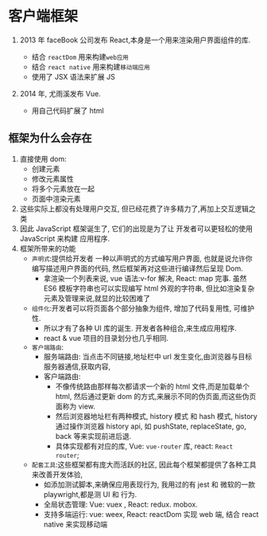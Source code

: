 # 客户端框架

1. 2013 年 faceBook 公司发布 React,本身是一个用来渲染用户界面组件的库.

    - 结合 `reactDom` 用来构建`web应用`
    - 结合 `react native` 用来构建`移动端应用`
    - 使用了 JSX 语法来扩展 JS

2. 2014 年, 尤雨溪发布 Vue.
    - 用自己代码扩展了 html

## 框架为什么会存在

1.  直接使用 dom:
    -   创建元素
    -   修改元素属性
    -   将多个元素放在一起
    -   页面中渲染元素
2.  这些实际上都没有处理用户交互, 但已经花费了许多精力了,再加上交互逻辑之类
3.  因此 JavaScript 框架诞生了, 它们的出现是为了让 开发者可以更轻松的使用 JavaScript 来构建 应用程序.
4.  框架所带来的功能
    -   `声明式`:提供给开发者 一种以声明式的方式编写用户界面, 也就是说允许你编写描述用户界面的代码, 然后框架再对这些进行编译然后呈现 Dom.
        -   拿渲染一个列表来说, vue 语法:v-for 解决, React: map 完事. 虽然 ES6 模板字符串也可以实现编写 html 外观的字符串, 但比如渲染复杂元素及管理来说,就显的比较困难了
    -   `组件化`:开发者可以将页面各个部分抽象为组件, 增加了代码复用性, 可维护性.
        -   所以才有了各种 UI 库的诞生. 开发者各种组合,来生成应用程序.
        -   react & vue 项目的目录划分也几乎相同.
    -   `客户端路由`:
        -   服务端路由: 当点击不同链接,地址栏中 url 发生变化,由浏览器与目标服务器通信,获取内容,
        -   客户端路由:
            -   不像传统路由那样每次都请求一个新的 html 文件,而是加载单个 html, 然后通过更新 dom 的方式,来展示不同的伪页面,而这些伪页面称为 view.
            -   然后浏览器地址栏有两种模式, history 模式 和 hash 模式, history 通过操作浏览器 history api, 如 pushState, replaceState, go, back 等来实现前进后退.
            -   具体实现都有对应的库, Vue: `vue-router` 库, react: `React router`;
    -   `配套工具`:这些框架都有庞大而活跃的社区, 因此每个框架都提供了各种工具来改善开发体验,
        -   如添加测试脚本,来确保应用表现行为, 我用过的有 jest 和 微软的一款 playwright,都是测 UI 和 行为.
        -   全局状态管理: Vue: vuex , React: redux. mobox.
        -   支持多端运行: vue: weex, React: reactDom 实现 web 端, 结合 react native 来实现移动端
